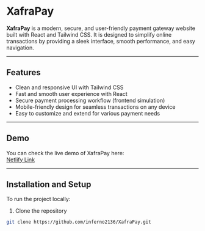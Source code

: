 # XafraPay

**XafraPay** is a modern, secure, and user-friendly payment gateway website built with React and Tailwind CSS. It is designed to simplify online transactions by providing a sleek interface, smooth performance, and easy navigation.

---

## Features

- Clean and responsive UI with Tailwind CSS  
- Fast and smooth user experience with React  
- Secure payment processing workflow (frontend simulation)  
- Mobile-friendly design for seamless transactions on any device  
- Easy to customize and extend for various payment needs

---

## Demo

You can check the live demo of XafraPay here:  
[Netlify Link](https://xafrapay.netlify.app/)

---

## Installation and Setup

To run the project locally:

1. Clone the repository  
```bash
git clone https://github.com/inferno2136/XafraPay.git
